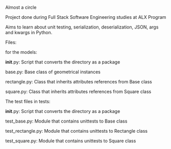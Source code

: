 Almost a circle

Project done during Full Stack Software Engineering studies at ALX Program

Aims to learn about unit testing, serialization, deserialization, JSON, args and kwargs in Python.

Files:

for the models:

__init__.py: Script that converts the directory as a package

base.py: Base class of geometrical instances

rectangle.py: Class that inherits attributes references from Base class

square.py: Class that inherits attributes references from Square class

The test files in tests:

__init__.py: Script that converts the directory as a package

test_base.py: Module that contains unittests to Base class

test_rectangle.py: Module that contains unittests to Rectangle class

test_square.py: Module that contains unittests to Square class
